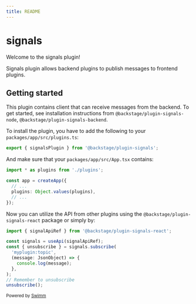 ```yaml
---
title: README
---
```

# signals

Welcome to the signals plugin!

Signals plugin allows backend plugins to publish messages to frontend plugins.

## Getting started

This plugin contains client that can receive messages from the backend. To get started, see installation instructions from `@backstage/plugin-signals-node`, `@backstage/plugin-signals-backend`.

To install the plugin, you have to add the following to your `packages/app/src/plugins.ts`:

```ts
export { signalsPlugin } from '@backstage/plugin-signals';
```

And make sure that your `packages/app/src/App.tsx` contains:

```ts
import * as plugins from './plugins';

const app = createApp({
  // ...
  plugins: Object.values(plugins),
  // ...
});
```

Now you can utilize the API from other plugins using the `@backstage/plugin-signals-react` package or simply by:

```ts
import { signalApiRef } from '@backstage/plugin-signals-react';

const signals = useApi(signalApiRef);
const { unsubscribe } = signals.subscribe(
  'myplugin:topic',
  (message: JsonObject) => {
    console.log(message);
  },
);
// Remember to unsubscribe
unsubscribe();
```

<SwmMeta version="3.0.0"><sup>Powered by [Swimm](https://app.swimm.io/)</sup></SwmMeta>
